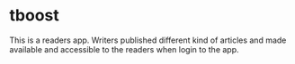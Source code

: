 # tboost
This is a readers app. Writers published different kind of articles and made available and accessible to the readers when login to the app.
